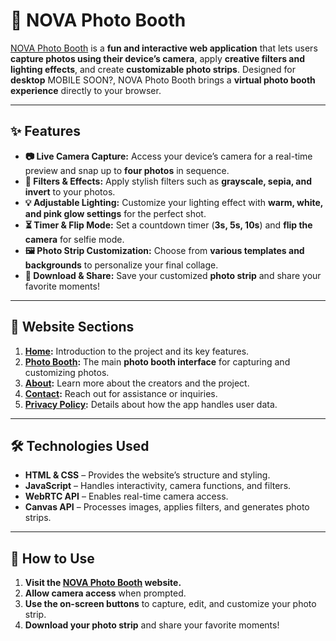 # 📸 NOVA Photo Booth  

[NOVA Photo Booth](https://allen1821.github.io/NOVA/) is a **fun and interactive web application** that lets users **capture photos using their device’s camera**, apply **creative filters and lighting effects**, and create **customizable photo strips**. Designed for **desktop** MOBILE SOON?, NOVA Photo Booth brings a **virtual photo booth experience** directly to your browser.

---

## ✨ Features  

- **📷 Live Camera Capture:** Access your device’s camera for a real-time preview and snap up to **four photos** in sequence.  
- **🎨 Filters & Effects:** Apply stylish filters such as **grayscale, sepia, and invert** to your photos.  
- **💡 Adjustable Lighting:** Customize your lighting effect with **warm, white, and pink glow settings** for the perfect shot.  
- **⏳ Timer & Flip Mode:** Set a countdown timer (**3s, 5s, 10s**) and **flip the camera** for selfie mode.  
- **🖼️ Photo Strip Customization:** Choose from **various templates and backgrounds** to personalize your final collage.  
- **💾 Download & Share:** Save your customized **photo strip** and share your favorite moments!  

---

## 📂 Website Sections  

1. **[Home](https://allen1821.github.io/NOVA/):** Introduction to the project and its key features.  
2. **[Photo Booth](https://allen1821.github.io/NOVA/booth.html):** The main **photo booth interface** for capturing and customizing photos.  
3. **[About](https://allen1821.github.io/NOVA/about.html):** Learn more about the creators and the project.  
4. **[Contact](https://allen1821.github.io/NOVA/contact.html):** Reach out for assistance or inquiries.  
5. **[Privacy Policy](https://allen1821.github.io/NOVA/privacy.html):** Details about how the app handles user data.  

---

## 🛠 Technologies Used  

- **HTML & CSS** – Provides the website’s structure and styling.  
- **JavaScript** – Handles interactivity, camera functions, and filters.  
- **WebRTC API** – Enables real-time camera access.  
- **Canvas API** – Processes images, applies filters, and generates photo strips.  

---

## 🚀 How to Use  

1. **Visit the [NOVA Photo Booth](https://allen1821.github.io/NOVA/) website.**  
2. **Allow camera access** when prompted.  
3. **Use the on-screen buttons** to capture, edit, and customize your photo strip.  
4. **Download your photo strip** and share your favorite moments!  

